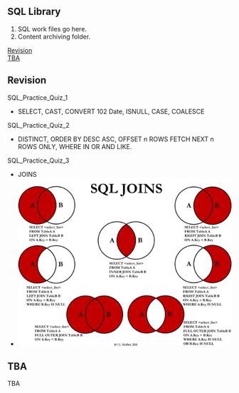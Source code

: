 <!-- FAQ Section Starts -->
## SQL Library
1. SQL work files go here.
2. Content archiving folder.

<!-- Add link to the sections -->
[Revision](#Revision) <br>
[TBA](#TBA) <br>

<!-- FAQ Section Ends -->


<!-- Revision Section Starts -->
## Revision
SQL_Practice_Quiz_1
* SELECT, CAST, CONVERT 102 Date, ISNULL, CASE, COALESCE

SQL_Practice_Quiz_2
* DISTINCT, ORDER BY DESC ASC, OFFSET n ROWS FETCH NEXT n ROWS ONLY, WHERE IN OR AND LIKE.

SQL_Practice_Quiz_3
* JOINS
* ![alt text](https://raw.githubusercontent.com/mommafish/BCG_Rise/main/2__SQL_Library/Screenshot%20Notes/JOINS%20Functions.png)
<!-- Revision Section Ends -->


<!-- TBA Section Starts -->
## TBA
TBA
<!-- TBA Section Ends -->